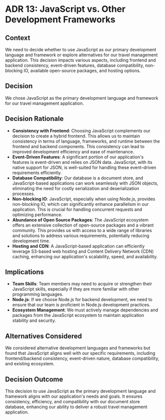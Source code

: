 # ADR 13: JavaScript vs. Other Development Frameworks

## Context
We need to decide whether to use JavaScript as our primary development language and framework or explore alternatives for our travel management application. This decision impacts various aspects, including frontend and backend consistency, event-driven features, database compatibility, non-blocking IO, available open-source packages, and hosting options.

## Decision
We chose JavaScript as the primary development language and framework for our travel management application.

## Decision Rationale
- **Consistency with Frontend**: Choosing JavaScript complements our decision to create a hybrid frontend. This allows us to maintain consistency in terms of language, frameworks, and runtime between the frontend and backend components. This consistency can lead to improved development efficiency and ease of maintenance.
- **Event-Driven Features**: A significant portion of our application's features is event-driven and relies on JSON data. JavaScript, with its native support for JSON, is well-suited for handling these event-driven requirements efficiently.
- **Database Compatibility**: Our database is a document store, and JavaScript-based applications can work seamlessly with JSON objects, eliminating the need for costly serialization and deserialization processes.
- **Non-blocking IO**: JavaScript, especially when using Node.js, provides non-blocking IO, which can significantly enhance parallelism in our application. This is crucial for handling concurrent requests and optimizing performance.
- **Abundance of Open Source Packages**: The JavaScript ecosystem offers an extensive collection of open-source packages and a vibrant community. This provides us with access to a wide range of libraries and solutions to address various requirements, potentially reducing development time.
- **Hosting and CDN**: A JavaScript-based application can efficiently leverage S3-based web hosting and Content Delivery Network (CDN) caching, enhancing our application's scalability, speed, and availability.

## Implications
- **Team Skills**: Team members may need to acquire or strengthen their JavaScript skills, especially if they are more familiar with other programming languages.
- **Node.js**: If we choose Node.js for backend development, we need to ensure that our team is proficient in Node.js development practices.
- **Ecosystem Management**: We must actively manage dependencies and packages from the JavaScript ecosystem to maintain application stability and security.

## Alternatives Considered
We considered alternative development languages and frameworks but found that JavaScript aligns well with our specific requirements, including frontend/backend consistency, event-driven nature, database compatibility, and existing ecosystem.

## Decision Outcome
This decision to use JavaScript as the primary development language and framework aligns with our application's needs and goals. It ensures consistency, efficiency, and compatibility with our document store database, enhancing our ability to deliver a robust travel management application.
